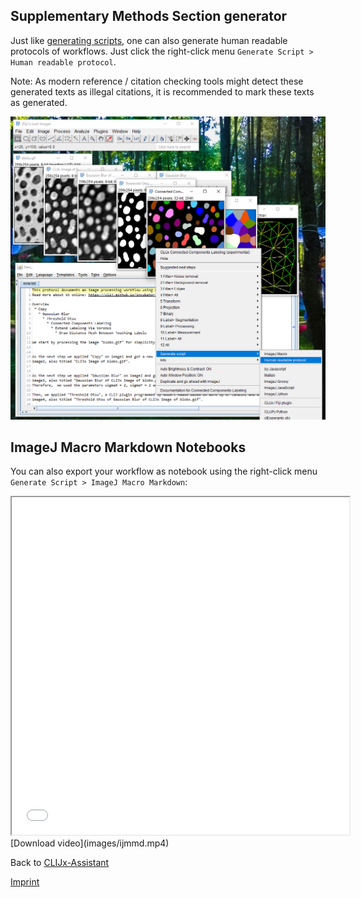 ## Supplementary Methods Section generator
Just like [generating scripts](https://clij.github.io/assistant/macro_export), one can also
generate human readable protocols of workflows. Just click the right-click menu `Generate Script > Human readable protocol`.

Note: As modern reference / citation checking tools might detect these generated texts as illegal citations, it is 
recommended to mark these texts as generated.

![Image](images/human_readable_protocol.png)

## ImageJ Macro Markdown Notebooks

You can also export your workflow as notebook using the right-click menu `Generate Script > ImageJ Macro Markdown`:
<iframe src="images/ijmmd.mp4" width="540" height="540"></iframe>
[Download video](images/ijmmd.mp4) 

Back to [CLIJx-Assistant](https://clij.github.io/assistant)

[Imprint](https://clij.github.io/imprint)
